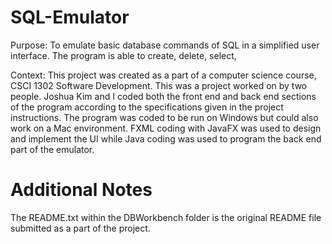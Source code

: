 # SQL-Emulator
Purpose: To emulate basic database commands of SQL in a simplified user interface. The program is able to create, delete, select, 

Context: This project was created as a part of a computer science course, CSCI 1302 Software Development. This was a project worked on by two people. Joshua Kim and I coded both the front end and back end sections of the program according to the specifications given in the project instructions. The program was coded to be run on Windows but could also work on a Mac environment. FXML coding with JavaFX was used to design and implement the UI while Java coding was used to program the back end part of the emulator.

# Additional Notes 
The README.txt within the DBWorkbench folder is the original README file submitted as a part of the project. 
